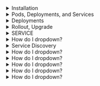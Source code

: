 <details>
<summary>Installation</summary>
<br>

<img width="888" alt="image" src="https://user-images.githubusercontent.com/75510135/167237944-334d22ca-b34e-4b79-a7b1-0c280deae00f.png">

<img width="841" alt="image" src="https://user-images.githubusercontent.com/75510135/167237963-158ba3fd-07da-4da0-a13d-2e050d242a84.png">

<img width="836" alt="image" src="https://user-images.githubusercontent.com/75510135/167237985-1d054fa2-43c4-433d-9c10-9deeae946816.png">

<img width="870" alt="image" src="https://user-images.githubusercontent.com/75510135/167238001-2911bdc4-e7e0-4b26-9c18-582eb35288e4.png">

<img width="812" alt="image" src="https://user-images.githubusercontent.com/75510135/167238020-93f92d18-50b8-4539-b39a-cf44b1542476.png">

<img width="876" alt="image" src="https://user-images.githubusercontent.com/75510135/167238036-62dea725-7652-4629-af8e-15e9c43f36f4.png">

<img width="862" alt="image" src="https://user-images.githubusercontent.com/75510135/167238057-c436f079-98bf-4950-bb62-7d4adaed2f19.png">

</details>

<details>
<summary>Pods, Deployments, and Services</summary>
<br>

  <img width="722" alt="image" src="https://user-images.githubusercontent.com/75510135/167238113-0e59b205-947d-40d7-a45b-f241fbab143e.png">

  <img width="686" alt="image" src="https://user-images.githubusercontent.com/75510135/167238126-ec2e83be-4d13-43ed-9173-f7e21881d25c.png">

  <img width="571" alt="image" src="https://user-images.githubusercontent.com/75510135/167238137-9c2b4657-46c9-44bf-9f49-4881b7d265fd.png">

  <img width="603" alt="image" src="https://user-images.githubusercontent.com/75510135/167238144-8968cd9a-8f26-4d59-bc0d-ad3c848b6fda.png">

  <img width="626" alt="image" src="https://user-images.githubusercontent.com/75510135/167238169-37dadc09-e94a-4daf-99b2-5cc2460ce88a.png">

  <img width="548" alt="image" src="https://user-images.githubusercontent.com/75510135/167238183-4c92bd8b-28ae-4acb-8f3b-5c43f4a2eb74.png">

  <img width="849" alt="image" src="https://user-images.githubusercontent.com/75510135/167238209-39df3c56-fc01-41ff-ab23-0ed3a9fa12c3.png">

  <img width="612" alt="image" src="https://user-images.githubusercontent.com/75510135/167239685-1103c695-9bb5-489c-b71f-587ebc17e175.png">

  <img width="600" alt="image" src="https://user-images.githubusercontent.com/75510135/167239692-29eb1e8d-7134-4c9b-98e6-2148cb0c6648.png">

  <img width="688" alt="image" src="https://user-images.githubusercontent.com/75510135/167239701-8cff10a9-f720-43a0-a17a-dec9dd3d26dc.png">

  <img width="630" alt="image" src="https://user-images.githubusercontent.com/75510135/167239711-0598ec72-7470-4bc8-9fbb-35884e65fc65.png">

  <img width="623" alt="image" src="https://user-images.githubusercontent.com/75510135/167239721-97a56157-4de4-4106-a020-3efb841b155a.png">

  <img width="752" alt="image" src="https://user-images.githubusercontent.com/75510135/167239731-b313dd9a-022c-43c7-8514-e4fdc970290a.png">

  <img width="478" alt="image" src="https://user-images.githubusercontent.com/75510135/167239743-19772002-a3dc-4c46-931b-29a0d9dd29b3.png">

  <img width="596" alt="image" src="https://user-images.githubusercontent.com/75510135/167239755-6f1a8aa5-3d7f-4aa1-8aed-519ef70e64cc.png">

  <img width="874" alt="image" src="https://user-images.githubusercontent.com/75510135/167239764-66c642c5-57e5-46fc-a468-1c9db2b6ea9a.png">

  
</details>


<details>
<summary>Deployments</summary>
<br>

  <img width="681" alt="image" src="https://user-images.githubusercontent.com/75510135/167240898-45c69c52-3db7-45ae-9aed-4f6c771f4029.png">

  <img width="627" alt="image" src="https://user-images.githubusercontent.com/75510135/167240907-830600a2-84e6-4fc8-b7d4-b3812478da41.png">

  <img width="654" alt="image" src="https://user-images.githubusercontent.com/75510135/167240919-473dbd88-b3d9-40a1-8ec9-8afc3ff02aca.png">

  <img width="669" alt="image" src="https://user-images.githubusercontent.com/75510135/167240926-52be69b6-a621-4cc2-b840-1c72cbea5bf6.png">

  <img width="673" alt="image" src="https://user-images.githubusercontent.com/75510135/167240946-063f0a91-27a3-48fb-85a6-7f66204d2008.png">

  
</details>

<details>
<summary>Rollout, Upgrade</summary>
<br>

  <img width="786" alt="image" src="https://user-images.githubusercontent.com/75510135/167242559-90fc26cc-f606-40c0-93e8-473aca34554d.png">

  <img width="727" alt="image" src="https://user-images.githubusercontent.com/75510135/167242571-a20fcb00-c5eb-49ee-be8a-9fa851840ac6.png">

  <img width="668" alt="image" src="https://user-images.githubusercontent.com/75510135/167242582-7ad60d0a-44ce-4ce9-8a7f-f2dd1b72edcf.png">

  <img width="794" alt="image" src="https://user-images.githubusercontent.com/75510135/167242604-47538242-b4f5-47d5-8862-9187c9050e14.png">

  
</details>


<details>
<summary>SERVICE</summary>
<br>
This is how you dropdown.
</details>

<details>
<summary>How do I dropdown?</summary>
<br>

   <img width="649" alt="image" src="https://user-images.githubusercontent.com/75510135/167246601-4e64b602-b471-4b2d-8595-6e2b031895c1.png">

  <img width="741" alt="image" src="https://user-images.githubusercontent.com/75510135/167246614-89561a54-29a0-4cdb-b41d-b810cd58422f.png">

  <img width="658" alt="image" src="https://user-images.githubusercontent.com/75510135/167246658-50190eaf-45bf-43ec-9bac-b473c7de88f3.png">

  <img width="555" alt="image" src="https://user-images.githubusercontent.com/75510135/167246693-5a139912-b7ca-4664-8f2c-3304c7c34934.png">

  <img width="555" alt="image" src="https://user-images.githubusercontent.com/75510135/167246710-4d3507d0-7254-450b-87e4-ffb1a27ffe99.png">

  <img width="543" alt="image" src="https://user-images.githubusercontent.com/75510135/167246726-3a0beb85-c3c3-4d0e-aff4-afd86dfada51.png">

  <img width="862" alt="image" src="https://user-images.githubusercontent.com/75510135/167248246-464f0c7a-e063-493c-b3fa-b1c82153beb6.png">

  <img width="646" alt="image" src="https://user-images.githubusercontent.com/75510135/167248269-8f4cc11b-b4f6-420a-95a1-f6dc746b6de8.png">

  <img width="710" alt="image" src="https://user-images.githubusercontent.com/75510135/167248300-7218227c-e8dc-4e15-b456-2d5980b40263.png">
  
  <img width="624" alt="image" src="https://user-images.githubusercontent.com/75510135/167248316-9ef642ba-05a3-49f7-8a23-48f3f056adae.png">

  
  
</details>

<details>
<summary>Service Discovery</summary>
<br>

  <img width="629" alt="image" src="https://user-images.githubusercontent.com/75510135/167259840-e797b035-06ba-4b3a-b825-ce5452bbc775.png">

  <img width="800" alt="image" src="https://user-images.githubusercontent.com/75510135/167259846-d20dc03c-c5cd-411b-bcb6-beb305da5ae0.png">

  <img width="684" alt="image" src="https://user-images.githubusercontent.com/75510135/167259856-968706b5-b9b2-4cf8-8362-71675f0b99f1.png">

  <img width="859" alt="image" src="https://user-images.githubusercontent.com/75510135/167259878-4d1214be-0ba5-4ce8-b0ac-491a2b9c75c3.png">

  <img width="840" alt="image" src="https://user-images.githubusercontent.com/75510135/167259885-68dd3bcb-dff1-4df3-8514-2eaf23eff594.png">

  <img width="618" alt="image" src="https://user-images.githubusercontent.com/75510135/167259908-a10dfa29-9e42-4f89-8884-2ed5a668cada.png">

</details>

<details>
<summary>How do I dropdown?</summary>
<br>
This is how you dropdown.
</details>

<details>
<summary>How do I dropdown?</summary>
<br>
This is how you dropdown.
</details>

<details>
<summary>How do I dropdown?</summary>
<br>
This is how you dropdown.
</details>

<details>
<summary>How do I dropdown?</summary>
<br>
This is how you dropdown.
</details>

<details>
<summary>How do I dropdown?</summary>
<br>
This is how you dropdown.
</details>

